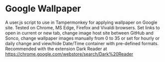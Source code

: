# Google Wallpaper
A user.js script to use in Tampermonkey for applying wallpaper on Google site. Tested on Chrome, MS Edge, Firefox and Vivaldi browsers.
Set links to open in current or new tab, change image host site between GitHub and Sonco, change wallpaper images manually from 0 to 35 or set for hourly or daily change and view/hide Date/Time container with pre-defined formats. Recommended with the extension Dark Reader at https://chrome.google.com/webstore/search/Dark%20Reader
